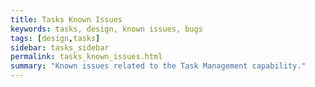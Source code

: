 ```yaml
---
title: Tasks Known Issues
keywords: tasks, design, known issues, bugs
tags: [design,tasks]
sidebar: tasks_sidebar
permalink: tasks_known_issues.html
summary: "Known issues related to the Task Management capability."
---
```


